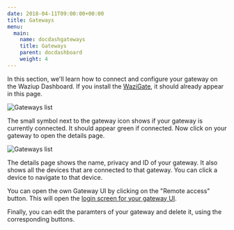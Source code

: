```yaml
---
date: 2018-04-11T09:00:00+00:00
title: Gateways 
menu:
  main:
    name: docdashgateways
    title: Gateways
    parent: docdashboard 
    weight: 4
---
```


In this section, we'll learn how to connect and configure your gateway on the Waziup Dashboard.
If you install the [WaziGate](/documentation/wazigate/), it should already appear in this page.

![Gateways list](../images/gateways_list.png)

The small symbol next to the gateway icon shows if your gateway is currently connected. It should appear green if connected.
Now click on your gateway to open the details page.


![Gateways list](../images/gateway.png)

The details page shows the name, privacy and ID of your gateway.
It also shows all the devices that are connected to that gateway.
You can click a device to navigate to that device.

You can open the own Gateway UI by clicking on the "Remote access" button.
This will open the [login screen for your gateway UI](/documentation/wazigate/login).

Finally, you can edit the paramters of your gateway and delete it, using the corresponding buttons. 
